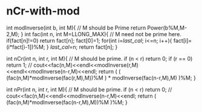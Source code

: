 # nCr-with-mod

int modInverse(int b, int M){
    // M should be Prime
    return Power(b%M,M-2,M);
}
int fac(int n, int M=LLONG_MAX){
    // M need not be prime here.
    if(fact[n]!=0) return fact[n];
    fact[0]=1;
    for(int i=_last_cal_; i<=n; i++){
        fact[i]=(i*fact[i-1])%M;
    }
    _last_cal_=n;
    return fact[n];
}


int nCr(int n, int r, int M){
    // M should be prime.
    if (n < r)
        return 0;
    if (r == 0)
        return 1;
    // cout<<fac(n,M)<<endl<<modInverse(r,M)<<endl<<modInverse(n-r,M)<<endl;
    return (  (  (fac(n,M)*modInverse(fac(r,M),M))%M  )  *  modInverse(fac(n-r,M),M)  )%M;
}

int nPr(int n, int r, int M){
    // M should be prime.
    if (n < r)
        return 0;
    // cout<<fac(n,M)<<endl<<modInverse(n-r,M)<<endl;
    return ( (fac(n,M)*modInverse(fac(n-r,M),M))%M  )%M;
}
